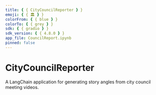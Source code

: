 ```yaml
---
title: { { CityCouncilReporter } }
emoji: { { 🏛️ } }
colorFrom: { { blue } }
colorTo: { { grey } }
sdk: { { gradio } }
sdk_version: { { 4.8.0 } }
app_file: CouncilReport.ipynb
pinned: false
---
```


# CityCouncilReporter

A LangChain application for generating story angles from city council meeting videos.
